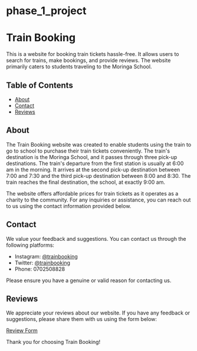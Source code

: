 # phase_1_project
  # Train Booking

This is a website for booking train tickets hassle-free. It allows users to search for trains, make bookings, and provide reviews. The website primarily caters to students traveling to the Moringa School.

## Table of Contents

- [About](#about)
- [Contact](#contact)
- [Reviews](#reviews)

## About

The Train Booking website was created to enable students using the train to go to school to purchase their train tickets conveniently. The train's destination is the Moringa School, and it passes through three pick-up destinations. The train's departure from the first station is usually at 6:00 am in the morning. It arrives at the second pick-up destination between 7:00 and 7:30 and the third pick-up destination between 8:00 and 8:30. The train reaches the final destination, the school, at exactly 9:00 am.

The website offers affordable prices for train tickets as it operates as a charity to the community. For any inquiries or assistance, you can reach out to us using the contact information provided below.

## Contact

We value your feedback and suggestions. You can contact us through the following platforms:

- Instagram: [@trainbooking](https://www.instagram.com/trainbooking)
- Twitter: [@trainbooking](https://www.twitter.com/trainbooking)
- Phone: 0702508828

Please ensure you have a genuine or valid reason for contacting us.

## Reviews

We appreciate your reviews about our website. If you have any feedback or suggestions, please share them with us using the form below:

[Review Form](#reviews)

Thank you for choosing Train Booking!

